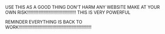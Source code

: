 USE THIS AS A GOOD THING DON'T HARM ANY WEBSITE MAKE AT YOUR OWN RISK!!!!!!!!!!!!!!!!!!!!!!!!!!!!!!!!!!!!!!!
THIS IS VERY POWERFUL 

REMINDER EVERYTHING IS BACK TO WORK!!!!!!!!!!!!!!!!!!!!!!!!!!!!!!!!!!!!!!!!!!!!!!!!!!!!!!!!!!
